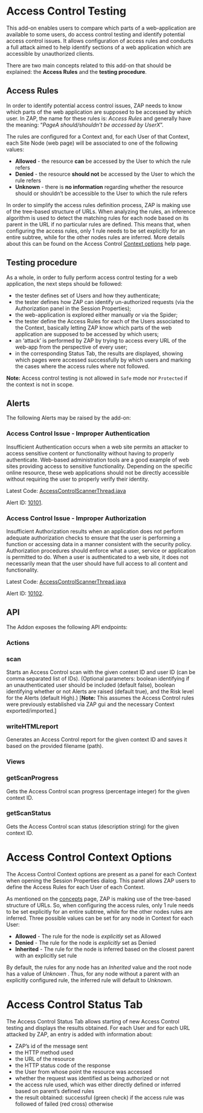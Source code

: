 # Access Control Testing

This add-on enables users to compare which parts of a web-application are available to some users, do access control testing and identify potential access control issues. It allows configuration of access rules and conducts a full attack aimed to help identify sections of a web application which are accessible by unauthorized clients.

There are two main concepts related to this add-on that should be explained: the **Access Rules** and the **testing procedure**.

## Access Rules

In order to identify potential access control issues, ZAP needs to know which parts of the web application are supposed to be accessed by which user. In ZAP, the name for these rules is: *Access Rules* and generally have the meaning: “*PageA should/shouldn’t be accessed by UserX*”.

The rules are configured for a Context and, for each User of that Context, each Site Node (web page) will be associated to one of the following values:

- **Allowed** - the resource **can** be accessed by the User to which the rule refers
- **Denied** - the resource **should not** be accessed by the User to which the rule refers
- **Unknown** - there is **no information** regarding whether the resource should or shouldn’t be accessible to the User to which the rule refers

In order to simplify the access rules definition process, ZAP is making use of the tree-based structure of URLs. When analyzing the rules, an inference algorithm is used to detect the matching rules for each node based on its parent in the URL if no particular rules are defined. This means that, when configuring the access rules, only 1 rule needs to be set explicitly for an entire subtree, while for the other nodes rules are inferred. More details about this can be found on the Access Control [Context options](https://www.zaproxy.org/docs/desktop/addons/access-control-testing/contextoptions/) help page.

## Testing procedure

As a whole, in order to fully perform access control testing for a web application, the next steps should be followed:

- the tester defines set of Users and how they authenticate;
- the tester defines how ZAP can identify un-authorized requests (via the Authorization panel in the Session Properties);
- the web-application is explored either manually or via the Spider;
- the tester define the Access Rules for each of the Users associated to the Context, basically letting ZAP know which parts of the web application are supposed to be accessed by which users;
- an ‘attack’ is performed by ZAP by trying to access every URL of the web-app from the perspective of every user;
- in the corresponding Status Tab, the results are displayed, showing which pages were accessed successfully by which users and marking the cases where the access rules where not followed.

**Note:** Access control testing is not allowed in `Safe` mode nor `Protected` if the context is not in scope.

## Alerts

The following Alerts may be raised by the add-on:

### Access Control Issue - Improper Authentication

Insufficient Authentication occurs when a web site permits an attacker to access sensitive content or functionality without having to properly authenticate. Web-based administration tools are a good example of web sites providing access to sensitive functionality. Depending on the specific online resource, these web applications should not be directly accessible without requiring the user to properly verify their identity.

Latest Code: [AccessControlScannerThread.java](https://github.com/zaproxy/zap-extensions/blob/main/addOns/accessControl/src/main/java/org/zaproxy/zap/extension/accessControl/AccessControlScannerThread.java)

Alert ID: [10101](https://www.zaproxy.org/docs/alerts/10101/).

### Access Control Issue - Improper Authorization

Insufficient Authorization results when an application does not perform adequate authorization checks to ensure that the user is performing a function or accessing data in a manner consistent with the security policy. Authorization procedures should enforce what a user, service or application is permitted to do. When a user is authenticated to a web site, it does not necessarily mean that the user should have full access to all content and functionality.

Latest Code: [AccessControlScannerThread.java](https://github.com/zaproxy/zap-extensions/blob/main/addOns/accessControl/src/main/java/org/zaproxy/zap/extension/accessControl/AccessControlScannerThread.java)

Alert ID: [10102](https://www.zaproxy.org/docs/alerts/10102/).

## API

The Addon exposes the following API endpoints:

### Actions

### scan

Starts an Access Control scan with the given context ID and user ID (can be comma separated list of IDs). (Optional parameters: boolean identifying if an unauthenticated user should be included (default false), boolean identifying whether or not Alerts are raised (default true), and the Risk level for the Alerts (default High).) [**Note:** This assumes the Access Control rules were previously established via ZAP gui and the necessary Context exported/imported.]

### writeHTMLreport

Generates an Access Control report for the given context ID and saves it based on the provided filename (path).

### Views

### getScanProgress

Gets the Access Control scan progress (percentage integer) for the given context ID.

### getScanStatus

Gets the Access Control scan status (description string) for the given context ID.

# Access Control Context Options

The Access Control Context options are present as a panel for each Context when opening the Session Properties dialog. This panel allows ZAP users to define the Access Rules for each User of each Context.

As mentioned on the [concepts](https://www.zaproxy.org/docs/desktop/addons/access-control-testing/) page, ZAP is making use of the tree-based structure of URLs. So, when configuring the access rules, only 1 rule needs to be set explicitly for an entire subtree, while for the other nodes rules are inferred. Three possible values can be set for any node in Context for each User:

- **Allowed** - The rule for the node is *explicitly* set as Allowed
- **Denied** - The rule for the node is *explicitly* set as Denied
- **Inherited** - The rule for the node is inferred based on the closest parent with an explicitly set rule

By default, the rules for any node has an *Inherited* value and the root node has a value of *Unknown* . Thus, for any node without a parent with an explicitly configured rule, the inferred rule will default to *Unknown*.

# Access Control Status Tab

The Access Control Status Tab allows starting of new Access Control testing and displays the results obtained. For each User and for each URL attacked by ZAP, an entry is added with information about:

- ZAP’s id of the message sent
- the HTTP method used
- the URL of the resource
- the HTTP status code of the response
- the User from whose point the resource was accessed
- whether the request was identified as being authorized or not
- the access rule used, which was either directly defined or inferred based on parent’s defined rules
- the result obtained: successful (green check) if the access rule was followed of failed (red cross) otherwise